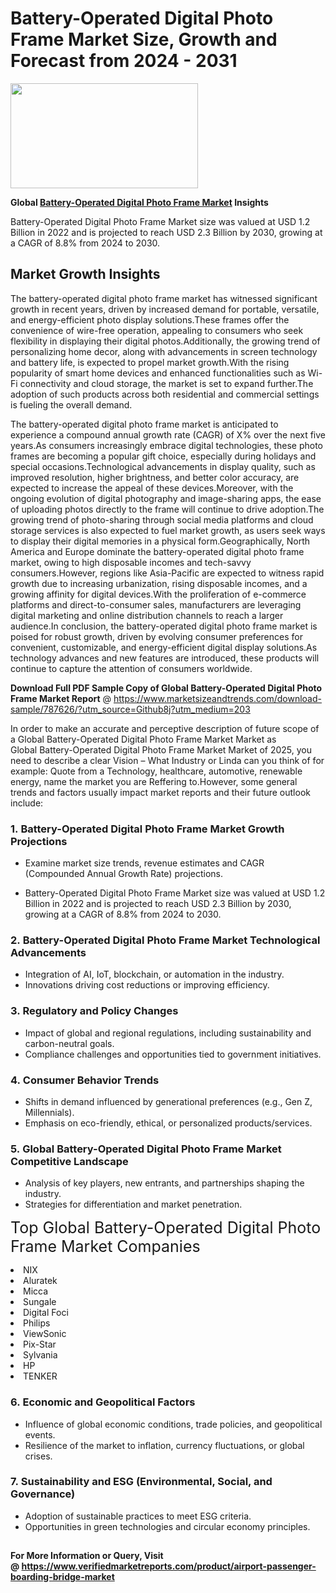 <H1>Battery-Operated Digital Photo Frame Market Size, Growth and Forecast from 2024 - 2031</H1><img class="aligncenter size-medium wp-image-584254" src="https://thirdeyenews.in/wp-content/uploads/2024/09/Global-Market-Research-300x168.jpeg" alt="" width="300" height="168" /><p><strong>Global&nbsp;<a href="https://www.marketsizeandtrends.com/download-sample/787626/?utm_source=Github8j?utm_medium=203">Battery-Operated Digital Photo Frame Market</a> Insights</strong></p><p>Battery-Operated Digital Photo Frame Market size was valued at USD 1.2 Billion in 2022 and is projected to reach USD 2.3 Billion by 2030, growing at a CAGR of 8.8% from 2024 to 2030.</p><p><h2>Market Growth Insights</h2> <p>The battery-operated digital photo frame market has witnessed significant growth in recent years, driven by increased demand for portable, versatile, and energy-efficient photo display solutions.These frames offer the convenience of wire-free operation, appealing to consumers who seek flexibility in displaying their digital photos.Additionally, the growing trend of personalizing home decor, along with advancements in screen technology and battery life, is expected to propel market growth.With the rising popularity of smart home devices and enhanced functionalities such as Wi-Fi connectivity and cloud storage, the market is set to expand further.The adoption of such products across both residential and commercial settings is fueling the overall demand.</p> <p>The battery-operated digital photo frame market is anticipated to experience a compound annual growth rate (CAGR) of X% over the next five years.As consumers increasingly embrace digital technologies, these photo frames are becoming a popular gift choice, especially during holidays and special occasions.Technological advancements in display quality, such as improved resolution, higher brightness, and better color accuracy, are expected to increase the appeal of these devices.Moreover, with the ongoing evolution of digital photography and image-sharing apps, the ease of uploading photos directly to the frame will continue to drive adoption.The growing trend of photo-sharing through social media platforms and cloud storage services is also expected to fuel market growth, as users seek ways to display their digital memories in a physical form.Geographically, North America and Europe dominate the battery-operated digital photo frame market, owing to high disposable incomes and tech-savvy consumers.However, regions like Asia-Pacific are expected to witness rapid growth due to increasing urbanization, rising disposable incomes, and a growing affinity for digital devices.With the proliferation of e-commerce platforms and direct-to-consumer sales, manufacturers are leveraging digital marketing and online distribution channels to reach a larger audience.In conclusion, the battery-operated digital photo frame market is poised for robust growth, driven by evolving consumer preferences for convenient, customizable, and energy-efficient digital display solutions.As technology advances and new features are introduced, these products will continue to capture the attention of consumers worldwide.</p> <p><span class=""><strong>Download Full PDF Sample Copy of Global Battery-Operated Digital Photo Frame Market Report</strong> @ <a href="https://www.marketsizeandtrends.com/download-sample/787626/?utm_source=Github8j?utm_medium=203" target="_blank">https://www.marketsizeandtrends.com/download-sample/787626/?utm_source=Github8j?utm_medium=203</a></span></p><p>In order to make an accurate and perceptive description of future scope of a Global&nbsp;Battery-Operated Digital Photo Frame Market Market as Global&nbsp;Battery-Operated Digital Photo Frame Market Market of 2025, you need to describe a clear Vision &ndash; What Industry or Linda can you think of for example: Quote from a Technology, healthcare, automotive, renewable energy, name the market you are Reffering to.However, some general trends and factors usually impact market reports and their future outlook include:</p><h3>1.&nbsp;<strong>Battery-Operated Digital Photo Frame Market Growth Projections</strong></h3><ul><li>Examine market size trends, revenue estimates and CAGR (Compounded Annual Growth Rate) projections.</li><li><p>Battery-Operated Digital Photo Frame Market size was valued at USD 1.2 Billion in 2022 and is projected to reach USD 2.3 Billion by 2030, growing at a CAGR of 8.8% from 2024 to 2030.</p></li></ul><h3>2.&nbsp;<strong>Battery-Operated Digital Photo Frame Market Technological Advancements</strong></h3><ul><li>Integration of AI, IoT, blockchain, or automation in the industry.</li><li>Innovations driving cost reductions or improving efficiency.</li></ul><h3>3.&nbsp;<strong>Regulatory and Policy Changes</strong></h3><ul><li>Impact of global and regional regulations, including sustainability and carbon-neutral goals.</li><li>Compliance challenges and opportunities tied to government initiatives.</li></ul><h3>4.&nbsp;<strong>Consumer Behavior Trends</strong></h3><ul><li>Shifts in demand influenced by generational preferences (e.g., Gen Z, Millennials).</li><li>Emphasis on eco-friendly, ethical, or personalized products/services.</li></ul><h3>5.&nbsp;<strong>Global Battery-Operated Digital Photo Frame Market Competitive Landscape</strong></h3><ul><li>Analysis of key players, new entrants, and partnerships shaping the industry.</li><li>Strategies for differentiation and market penetration.</li></ul><p data-pm-slice="1 1 []"><span style="color: inherit; font-family: inherit; font-size: 25px;">Top Global Battery-Operated Digital Photo Frame Market Companies</span></p><div class="" data-test-id=""><p><li>NIX</li><li> Aluratek</li><li> Micca</li><li> Sungale</li><li> Digital Foci</li><li> Philips</li><li> ViewSonic</li><li> Pix-Star</li><li> Sylvania</li><li> HP</li><li> TENKER</li></p></div><h3>6.&nbsp;<strong>Economic and Geopolitical Factors</strong></h3><ul><li>Influence of global economic conditions, trade policies, and geopolitical events.</li><li>Resilience of the market to inflation, currency fluctuations, or global crises.</li></ul><h3>7.&nbsp;<strong>Sustainability and ESG (Environmental, Social, and Governance)</strong></h3><ul><li>Adoption of sustainable practices to meet ESG criteria.</li><li>Opportunities in green technologies and circular economy principles.</li></ul><h2><strong style="font-size: 14px;">For More Information or Query, Visit @&nbsp;</strong><a style="background-color: #ffffff; font-size: 14px;" href="https://www.marketsizeandtrends.com/report/battery-operated-digital-photo-frame-market/" target="_blank">https://www.verifiedmarketreports.com/product/airport-passenger-boarding-bridge-market</a></h2>